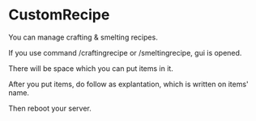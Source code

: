 # CustomRecipe
You can manage crafting &amp; smelting recipes.

If you use command /craftingrecipe or /smeltingrecipe, gui is opened.

There will be space which you can put items in it.

After you put items, do follow as explantation, which is written on  items' name.

Then reboot your server.
